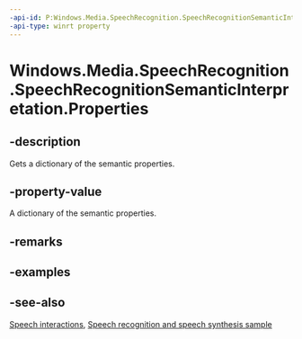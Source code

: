 ```yaml
---
-api-id: P:Windows.Media.SpeechRecognition.SpeechRecognitionSemanticInterpretation.Properties
-api-type: winrt property
---
```


<!-- Property syntax
public Windows.Foundation.Collections.IMapView<string, Windows.Foundation.Collections.IVectorView<string>> Properties { get; }
-->

# Windows.Media.SpeechRecognition.SpeechRecognitionSemanticInterpretation.Properties

## -description
Gets a dictionary of the semantic properties.

## -property-value
A dictionary of the semantic properties.

## -remarks

## -examples

## -see-also
[Speech interactions](https://docs.microsoft.com/windows/uwp/input-and-devices/speech-interactions), [Speech recognition and speech synthesis sample](https://github.com/Microsoft/Windows-universal-samples/tree/master/Samples/SpeechRecognitionAndSynthesis)
